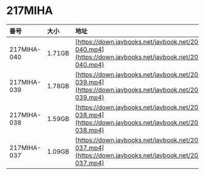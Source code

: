 # 217MIHA

| 番号 | 大小 | 地址 |
| :--- | :--- | :--- |
| 217MIHA-040 | 1.71GB | [https://down.javbooks.net/javbook.net/2020/06/23/217MIHA-040.mp4](https://down.javbooks.net/javbook.net/2020/06/23/217MIHA-040.mp4) |
| 217MIHA-039 | 1.78GB | [https://down.javbooks.net/javbook.net/2020/06/23/217MIHA-039.mp4](https://down.javbooks.net/javbook.net/2020/06/23/217MIHA-039.mp4) |
| 217MIHA-038 | 1.59GB | [https://down.javbooks.net/javbook.net/2020/06/23/217MIHA-038.mp4](https://down.javbooks.net/javbook.net/2020/06/23/217MIHA-038.mp4) |
| 217MIHA-037 | 1.09GB | [https://down.javbooks.net/javbook.net/2020/06/23/217MIHA-037.mp4](https://down.javbooks.net/javbook.net/2020/06/23/217MIHA-037.mp4) |

